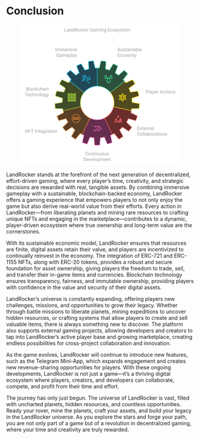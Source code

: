 # Conclusion

<figure><img src=".gitbook/assets/conclusion.svg" alt=""><figcaption></figcaption></figure>

LandRocker stands at the forefront of the next generation of decentralized, effort-driven gaming, where every player’s time, creativity, and strategic decisions are rewarded with real, tangible assets. By combining immersive gameplay with a sustainable, blockchain-backed economy, LandRocker offers a gaming experience that empowers players to not only enjoy the game but also derive real-world value from their efforts. Every action in LandRocker—from liberating planets and mining rare resources to crafting unique NFTs and engaging in the marketplace—contributes to a dynamic, player-driven ecosystem where true ownership and long-term value are the cornerstones.

With its sustainable economic model, LandRocker ensures that resources are finite, digital assets retain their value, and players are incentivized to continually reinvest in the economy. The integration of ERC-721 and ERC-1155 NFTs, along with ERC-20 tokens, provides a robust and secure foundation for asset ownership, giving players the freedom to trade, sell, and transfer their in-game items and currencies. Blockchain technology ensures transparency, fairness, and immutable ownership, providing players with confidence in the value and security of their digital assets.

LandRocker’s universe is constantly expanding, offering players new challenges, missions, and opportunities to grow their legacy. Whether through battle missions to liberate planets, mining expeditions to uncover hidden resources, or crafting systems that allow players to create and sell valuable items, there is always something new to discover. The platform also supports external gaming projects, allowing developers and creators to tap into LandRocker’s active player base and growing marketplace, creating endless possibilities for cross-project collaboration and innovation.

As the game evolves, LandRocker will continue to introduce new features, such as the Telegram Mini-App, which expands engagement and creates new revenue-sharing opportunities for players. With these ongoing developments, LandRocker is not just a game—it’s a thriving digital ecosystem where players, creators, and developers can collaborate, compete, and profit from their time and effort.

The journey has only just begun. The universe of LandRocker is vast, filled with uncharted planets, hidden resources, and countless opportunities. Ready your rover, mine the planets, craft your assets, and build your legacy in the LandRocker universe. As you explore the stars and forge your path, you are not only part of a game but of a revolution in decentralized gaming, where your time and creativity are truly rewarded.
